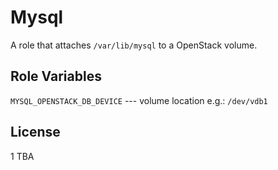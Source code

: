 Mysql
=====

A role that attaches ``/var/lib/mysql`` to a OpenStack volume. 

Role Variables
--------------

``MYSQL_OPENSTACK_DB_DEVICE`` --- volume location e.g.: ``/dev/vdb1``


License
-------
1
TBA
